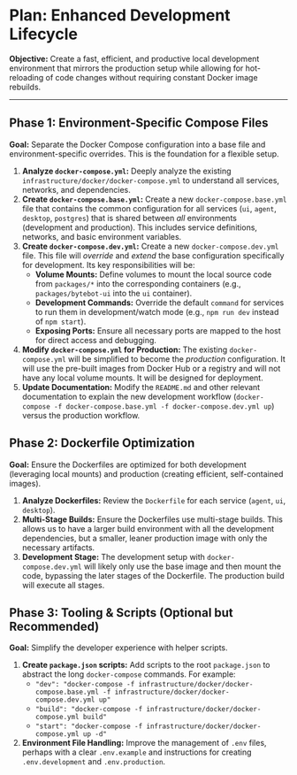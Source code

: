 # Plan: Enhanced Development Lifecycle

**Objective:** Create a fast, efficient, and productive local development environment that mirrors the production setup while allowing for hot-reloading of code changes without requiring constant Docker image rebuilds.

---

## Phase 1: Environment-Specific Compose Files

**Goal:** Separate the Docker Compose configuration into a base file and environment-specific overrides. This is the foundation for a flexible setup.

1.  **Analyze `docker-compose.yml`:** Deeply analyze the existing `infrastructure/docker/docker-compose.yml` to understand all services, networks, and dependencies.
2.  **Create `docker-compose.base.yml`:** Create a new `docker-compose.base.yml` file that contains the common configuration for all services (`ui`, `agent`, `desktop`, `postgres`) that is shared between *all* environments (development and production). This includes service definitions, networks, and basic environment variables.
3.  **Create `docker-compose.dev.yml`:** Create a new `docker-compose.dev.yml` file. This file will *override* and *extend* the base configuration specifically for development. Its key responsibilities will be:
    *   **Volume Mounts:** Define volumes to mount the local source code from `packages/*` into the corresponding containers (e.g., `packages/bytebot-ui` into the `ui` container).
    *   **Development Commands:** Override the default `command` for services to run them in development/watch mode (e.g., `npm run dev` instead of `npm start`).
    *   **Exposing Ports:** Ensure all necessary ports are mapped to the host for direct access and debugging.
4.  **Modify `docker-compose.yml` for Production:** The existing `docker-compose.yml` will be simplified to become the *production* configuration. It will use the pre-built images from Docker Hub or a registry and will not have any local volume mounts. It will be designed for deployment.
5.  **Update Documentation:** Modify the `README.md` and other relevant documentation to explain the new development workflow (`docker-compose -f docker-compose.base.yml -f docker-compose.dev.yml up`) versus the production workflow.

## Phase 2: Dockerfile Optimization

**Goal:** Ensure the Dockerfiles are optimized for both development (leveraging local mounts) and production (creating efficient, self-contained images).

1.  **Analyze Dockerfiles:** Review the `Dockerfile` for each service (`agent`, `ui`, `desktop`).
2.  **Multi-Stage Builds:** Ensure the Dockerfiles use multi-stage builds. This allows us to have a larger build environment with all the development dependencies, but a smaller, leaner production image with only the necessary artifacts.
3.  **Development Stage:** The development setup with `docker-compose.dev.yml` will likely only use the base image and then mount the code, bypassing the later stages of the Dockerfile. The production build will execute all stages.

## Phase 3: Tooling & Scripts (Optional but Recommended)

**Goal:** Simplify the developer experience with helper scripts.

1.  **Create `package.json` scripts:** Add scripts to the root `package.json` to abstract the long `docker-compose` commands. For example:
    *   `"dev": "docker-compose -f infrastructure/docker/docker-compose.base.yml -f infrastructure/docker/docker-compose.dev.yml up"`
    *   `"build": "docker-compose -f infrastructure/docker/docker-compose.yml build"`
    *   `"start": "docker-compose -f infrastructure/docker/docker-compose.yml up -d"`
2.  **Environment File Handling:** Improve the management of `.env` files, perhaps with a clear `.env.example` and instructions for creating `.env.development` and `.env.production`.
